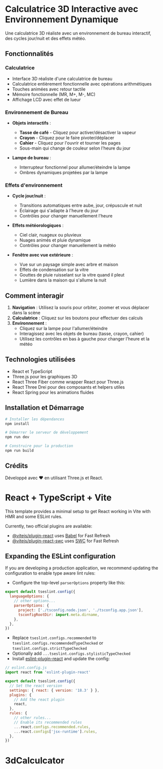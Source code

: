 # Calculatrice 3D Interactive avec Environnement Dynamique

Une calculatrice 3D réaliste avec un environnement de bureau interactif, des cycles jour/nuit et des effets météo.

## Fonctionnalités

### Calculatrice

- Interface 3D réaliste d'une calculatrice de bureau
- Calculatrice entièrement fonctionnelle avec opérations arithmétiques
- Touches animées avec retour tactile
- Mémoire fonctionnelle (MR, M+, M-, MC)
- Affichage LCD avec effet de lueur

### Environnement de Bureau

- **Objets interactifs** :
  - **Tasse de café** - Cliquez pour activer/désactiver la vapeur
  - **Crayon** - Cliquez pour le faire pivoter/déplacer
  - **Cahier** - Cliquez pour l'ouvrir et tourner les pages
  - Sous-main qui change de couleur selon l'heure du jour

- **Lampe de bureau** :
  - Interrupteur fonctionnel pour allumer/éteindre la lampe
  - Ombres dynamiques projetées par la lampe

### Effets d'environnement

- **Cycle jour/nuit** :
  - Transitions automatiques entre aube, jour, crépuscule et nuit
  - Éclairage qui s'adapte à l'heure du jour
  - Contrôles pour changer manuellement l'heure

- **Effets météorologiques** :
  - Ciel clair, nuageux ou pluvieux
  - Nuages animés et pluie dynamique
  - Contrôles pour changer manuellement la météo

- **Fenêtre avec vue extérieure** :
  - Vue sur un paysage simple avec arbre et maison
  - Effets de condensation sur la vitre
  - Gouttes de pluie ruisselant sur la vitre quand il pleut
  - Lumière dans la maison qui s'allume la nuit

## Comment interagir

1. **Navigation** : Utilisez la souris pour orbiter, zoomer et vous déplacer dans la scène
2. **Calculatrice** : Cliquez sur les boutons pour effectuer des calculs
3. **Environnement** :
   - Cliquez sur la lampe pour l'allumer/éteindre
   - Interagissez avec les objets de bureau (tasse, crayon, cahier)
   - Utilisez les contrôles en bas à gauche pour changer l'heure et la météo

## Technologies utilisées

- React et TypeScript
- Three.js pour les graphiques 3D
- React Three Fiber comme wrapper React pour Three.js
- React Three Drei pour des composants et helpers utiles
- React Spring pour les animations fluides

## Installation et Démarrage

```bash
# Installer les dépendances
npm install

# Démarrer le serveur de développement
npm run dev

# Construire pour la production
npm run build
```

## Crédits

Développé avec ❤️ en utilisant Three.js et React.

# React + TypeScript + Vite

This template provides a minimal setup to get React working in Vite with HMR and some ESLint rules.

Currently, two official plugins are available:

- [@vitejs/plugin-react](https://github.com/vitejs/vite-plugin-react/blob/main/packages/plugin-react/README.md) uses [Babel](https://babeljs.io/) for Fast Refresh
- [@vitejs/plugin-react-swc](https://github.com/vitejs/vite-plugin-react-swc) uses [SWC](https://swc.rs/) for Fast Refresh

## Expanding the ESLint configuration

If you are developing a production application, we recommend updating the configuration to enable type aware lint rules:

- Configure the top-level `parserOptions` property like this:

```js
export default tseslint.config({
  languageOptions: {
    // other options...
    parserOptions: {
      project: ['./tsconfig.node.json', './tsconfig.app.json'],
      tsconfigRootDir: import.meta.dirname,
    },
  },
})
```

- Replace `tseslint.configs.recommended` to `tseslint.configs.recommendedTypeChecked` or `tseslint.configs.strictTypeChecked`
- Optionally add `...tseslint.configs.stylisticTypeChecked`
- Install [eslint-plugin-react](https://github.com/jsx-eslint/eslint-plugin-react) and update the config:

```js
// eslint.config.js
import react from 'eslint-plugin-react'

export default tseslint.config({
  // Set the react version
  settings: { react: { version: '18.3' } },
  plugins: {
    // Add the react plugin
    react,
  },
  rules: {
    // other rules...
    // Enable its recommended rules
    ...react.configs.recommended.rules,
    ...react.configs['jsx-runtime'].rules,
  },
})
```

# 3dCalculcator

